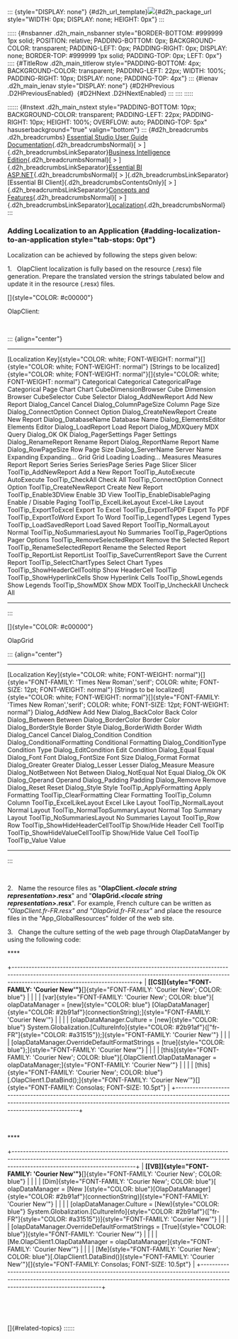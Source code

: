 ::: {style="DISPLAY: none"}
[](ms-xhelp:///?Id=d2h_url_template){#d2h_url_template}![](!package_url!){#d2h_package_url style="WIDTH: 0px; DISPLAY: none; HEIGHT: 0px"}
:::

::::: {#nsbanner .d2h_main_nsbanner style="BORDER-BOTTOM: #999999 1px solid; POSITION: relative; PADDING-BOTTOM: 0px; BACKGROUND-COLOR: transparent; PADDING-LEFT: 0px; PADDING-RIGHT: 0px; DISPLAY: none; BORDER-TOP: #999999 1px solid; PADDING-TOP: 0px; LEFT: 0px"}
:::: {#TitleRow .d2h_main_titlerow style="PADDING-BOTTOM: 4px; BACKGROUND-COLOR: transparent; PADDING-LEFT: 22px; WIDTH: 100%; PADDING-RIGHT: 10px; DISPLAY: none; PADDING-TOP: 4px"}
::: {#ienav .d2h_main_ienav style="DISPLAY: none"}
[](ms-xhelp:///?Id=1f3d07af-0e46-4526-a0bb-9ec7cff4768a){#D2HPrevious .D2HPreviousEnabled}  [](ms-xhelp:///?Id=f9fff504-ad74-453d-8970-cdc5bb134ed1){#D2HNext .D2HNextEnabled}
:::
::::
:::::

:::::: {#nstext .d2h_main_nstext style="PADDING-BOTTOM: 10px; BACKGROUND-COLOR: transparent; PADDING-LEFT: 22px; PADDING-RIGHT: 10px; HEIGHT: 100%; OVERFLOW: auto; PADDING-TOP: 5px" hasuserbackground="true" valign="bottom"}
::: {#d2h_breadcrumbs .d2h_breadcrumbs}
[Essential Studio User Guide Documentation](ms-xhelp:///?Id=12457748-09e3-4d74-a240-8e049cedf030){.d2h_breadcrumbsNormal}[ \> ]{.d2h_breadcrumbsLinkSeparator}[Business Intelligence Edition](ms-xhelp:///?Id=fdf33dd8-62b2-47b9-ad7b-fc50e590bca5){.d2h_breadcrumbsNormal}[ \> ]{.d2h_breadcrumbsLinkSeparator}[Essential BI ASP.NET](ms-xhelp:///?Id=99c6694e-59c3-4c59-abb5-ce9ce9a948bc){.d2h_breadcrumbsNormal}[ \> ]{.d2h_breadcrumbsLinkSeparator}[Essential BI Client]{.d2h_breadcrumbsContentsOnly}[ \> ]{.d2h_breadcrumbsLinkSeparator}[Concepts and Features](ms-xhelp:///?Id=01073408-6fb5-4943-a653-da9fd3358a53){.d2h_breadcrumbsNormal}[ \> ]{.d2h_breadcrumbsLinkSeparator}[Localization](ms-xhelp:///?Id=1f3d07af-0e46-4526-a0bb-9ec7cff4768a){.d2h_breadcrumbsNormal}
:::

### Adding Localization to an Application {#adding-localization-to-an-application style="tab-stops: 0pt"}

Localization can be achieved by following the steps given below:

1.   OlapClient localization is fully based on the resource (.resx) file generation. Prepare the translated version the strings tabulated below and update it in the resource (.resx) files.

[]{style="COLOR: #c00000"} 

OlapClient:

 

::: {align="center"}
  ------------------------------------------------------------------------------------------------------------ -------------------------------------------------------------------------------------------------------------------
  [Localization Key]{style="COLOR: white; FONT-WEIGHT: normal"}[]{style="COLOR: white; FONT-WEIGHT: normal"}   [Strings to be localized]{style="COLOR: white; FONT-WEIGHT: normal"}[]{style="COLOR: white; FONT-WEIGHT: normal"}
  Categorical                                                                                                  Categorical
  CategoricalPage                                                                                              Categorical Page
  Chart                                                                                                        Chart
  CubeDimensionBrowser                                                                                         Cube Dimension Browser
  CubeSelector                                                                                                 Cube Selector
  Dialog_AddNewReport                                                                                          Add New Report
  Dialog_Cancel                                                                                                Cancel
  Dialog_ColumnPageSize                                                                                        Column Page Size
  Dialog_ConnectOption                                                                                         Connect Option
  Dialog_CreateNewReport                                                                                       Create New Report
  Dialog_DatabaseName                                                                                          Database Name
  Dialog_ElementsEditor                                                                                        Elements Editor
  Dialog_LoadReport                                                                                            Load Report
  Dialog_MDXQuery                                                                                              MDX Query
  Dialog_OK                                                                                                    OK
  Dialog_PagerSettings                                                                                         Pager Settings
  Dialog_RenameReport                                                                                          Rename Report
  Dialog_ReportName                                                                                            Report Name
  Dialog_RowPageSize                                                                                           Row Page Size
  Dialog_ServerName                                                                                            Server Name
  Expanding                                                                                                    Expanding\...
  Grid                                                                                                         Grid
  Loading                                                                                                      Loading\...
  Measures                                                                                                     Measures
  Report                                                                                                       Report
  Series                                                                                                       Series
  SeriesPage                                                                                                   Series Page
  Slicer                                                                                                       Slicer
  ToolTip_AddNewReport                                                                                         Add a New Report
  ToolTip_AutoExecute                                                                                          AutoExecute
  ToolTip_CheckAll                                                                                             Check All
  ToolTip_ConnectOption                                                                                        Connect Option
  ToolTip_CreateNewReport                                                                                      Create New Report
  ToolTip_Enable3DView                                                                                         Enable 3D View
  ToolTip_EnableDisablePaging                                                                                  Enable / Disable Paging
  ToolTip_ExcelLikeLayout                                                                                      Excel-Like Layout
  ToolTip_ExportToExcel                                                                                        Export To Excel
  ToolTip_ExportToPDF                                                                                          Export To PDF
  ToolTip_ExportToWord                                                                                         Export To Word
  ToolTip_LegendTypes                                                                                          Legend Types
  ToolTip_LoadSavedReport                                                                                      Load Saved Report
  ToolTip_NormalLayout                                                                                         Normal
  ToolTip_NoSummariesLayout                                                                                    No Summaries
  ToolTip_PagerOptions                                                                                         Pager Options
  ToolTip_RemoveSelectedReport                                                                                 Remove the Selected Report
  ToolTip_RenameSelectedReport                                                                                 Rename the Selected Report
  ToolTip_ReportList                                                                                           ReportList
  ToolTip_SaveCurrentReport                                                                                    Save the Current Report
  ToolTip_SelectChartTypes                                                                                     Select Chart Types
  ToolTip_ShowHeaderCellTooltip                                                                                Show HeaderCell ToolTip
  ToolTip_ShowHyperlinkCells                                                                                   Show Hyperlink Cells
  ToolTip_ShowLegends                                                                                          Show Legends
  ToolTip_ShowMDX                                                                                              Show MDX
  ToolTip_UncheckAll                                                                                           Uncheck All
  ------------------------------------------------------------------------------------------------------------ -------------------------------------------------------------------------------------------------------------------
:::

[]{style="COLOR: #c00000"} 

OlapGrid

::: {align="center"}
  --------------------------------------------------------------------------------------------------------------------------------------------------------------------- ----------------------------------------------------------------------------------------------------------------------------------------------------------------------------
  [Localization Key]{style="COLOR: white; FONT-WEIGHT: normal"}[]{style="FONT-FAMILY: 'Times New Roman','serif'; COLOR: white; FONT-SIZE: 12pt; FONT-WEIGHT: normal"}   [Strings to be localized]{style="COLOR: white; FONT-WEIGHT: normal"}[]{style="FONT-FAMILY: 'Times New Roman','serif'; COLOR: white; FONT-SIZE: 12pt; FONT-WEIGHT: normal"}
  Dialog_AddNew                                                                                                                                                         Add New
  Dialog_BackColor                                                                                                                                                      Back Color
  Dialog_Between                                                                                                                                                        Between
  Dialog_BorderColor                                                                                                                                                    Border Color
  Dialog_BorderStyle                                                                                                                                                    Border Style
  Dialog_BorderWidth                                                                                                                                                    Border Width
  Dialog_Cancel                                                                                                                                                         Cancel
  Dialog_Condition                                                                                                                                                      Condition
  Dialog_ConditionalFormatting                                                                                                                                          Conditional Formatting
  Dialog_ConditionType                                                                                                                                                  Condition Type
  Dialog_EditCondition                                                                                                                                                  Edit Condition
  Dialog_Equal                                                                                                                                                          Equal
  Dialog_Font                                                                                                                                                           Font
  Dialog_FontSize                                                                                                                                                       Font Size
  Dialog_Format                                                                                                                                                         Format
  Dialog_Greater                                                                                                                                                        Greater
  Dialog_Lesser                                                                                                                                                         Lesser
  Dialog_Measure                                                                                                                                                        Measure
  Dialog_NotBetween                                                                                                                                                     Not Between
  Dialog_NotEqual                                                                                                                                                       Not Equal
  Dialog_Ok                                                                                                                                                             OK
  Dialog_Operand                                                                                                                                                        Operand
  Dialog_Padding                                                                                                                                                        Padding
  Dialog_Remove                                                                                                                                                         Remove
  Dialog_Reset                                                                                                                                                          Reset
  Dialog_Style                                                                                                                                                          Style
  ToolTip_ApplyFormatting                                                                                                                                               Apply Formatting
  ToolTip_ClearFormatting                                                                                                                                               Clear Formatting
  ToolTip_Column                                                                                                                                                        Column
  ToolTip_ExcelLikeLayout                                                                                                                                               Excel Like Layout
  ToolTip_NormalLayout                                                                                                                                                  Normal Layout
  ToolTip_NormalTopSummaryLayout                                                                                                                                        Normal Top Summary Layout
  ToolTip_NoSummariesLayout                                                                                                                                             No Summaries Layout
  ToolTip_Row                                                                                                                                                           Row
  ToolTip_ShowHideHeaderCellToolTip                                                                                                                                     Show/Hide Header Cell ToolTip
  ToolTip_ShowHideValueCellToolTip                                                                                                                                      Show/Hide Value Cell ToolTip
  ToolTip_Value                                                                                                                                                         Value
  --------------------------------------------------------------------------------------------------------------------------------------------------------------------- ----------------------------------------------------------------------------------------------------------------------------------------------------------------------------
:::

 

2.   Name the resource files as "**OlapClient.*\<locale string representation\>*.resx**" and "**OlapGrid.*\<locale string representation\>*.resx**". For example, French culture can be written as *"OlapClient.fr-FR.resx" and* *"OlapGrid.fr-FR.resx"* and place the resource files in the "App_GlobalResources" folder of the web site.

3.   Change the culture setting of the web page through OlapDataManger by using the following code:

**** 

+--------------------------------------------------------------------------------------------------------------------------------------------------------------------------------------------------------+
| **[\[CS\]]{style="FONT-FAMILY: 'Courier New'"}**[]{style="FONT-FAMILY: 'Courier New'; COLOR: blue"}                                                                                                    |
|                                                                                                                                                                                                        |
| [var]{style="FONT-FAMILY: 'Courier New'; COLOR: blue"}[ olapDataManager = [new]{style="COLOR: blue"} [OlapDataManager]{style="COLOR: #2b91af"}(connectionString);]{style="FONT-FAMILY: 'Courier New'"} |
|                                                                                                                                                                                                        |
| [olapDataManager.Culture = [new]{style="COLOR: blue"} System.Globalization.[CultureInfo]{style="COLOR: #2b91af"}([\"fr-FR\"]{style="COLOR: #a31515"});]{style="FONT-FAMILY: 'Courier New'"}            |
|                                                                                                                                                                                                        |
| [olapDataManager.OverrideDefaultFormatStrings = [true]{style="COLOR: blue"};]{style="FONT-FAMILY: 'Courier New'"}                                                                                      |
|                                                                                                                                                                                                        |
| [this]{style="FONT-FAMILY: 'Courier New'; COLOR: blue"}[.OlapClient1.OlapDataManager = olapDataManager;]{style="FONT-FAMILY: 'Courier New'"}                                                           |
|                                                                                                                                                                                                        |
| [this]{style="FONT-FAMILY: 'Courier New'; COLOR: blue"}[.OlapClient1.DataBind();]{style="FONT-FAMILY: 'Courier New'"}[]{style="FONT-FAMILY: Consolas; FONT-SIZE: 10.5pt"}                              |
+--------------------------------------------------------------------------------------------------------------------------------------------------------------------------------------------------------+

 

**** 

+-------------------------------------------------------------------------------------------------------------------------------------------------------------------------------------------------------+
| **[\[VB\]]{style="FONT-FAMILY: 'Courier New'"}**[]{style="FONT-FAMILY: 'Courier New'; COLOR: blue"}                                                                                                   |
|                                                                                                                                                                                                       |
| [Dim]{style="FONT-FAMILY: 'Courier New'; COLOR: blue"}[ olapDataManager = [New ]{style="COLOR: blue"}[OlapDataManager]{style="COLOR: #2b91af"}(connectionString)]{style="FONT-FAMILY: 'Courier New'"} |
|                                                                                                                                                                                                       |
| [olapDataManager.Culture = [New]{style="COLOR: blue"} System.Globalization.[CultureInfo]{style="COLOR: #2b91af"}([\"fr-FR\"]{style="COLOR: #a31515"})]{style="FONT-FAMILY: 'Courier New'"}            |
|                                                                                                                                                                                                       |
| [olapDataManager.OverrideDefaultFormatStrings = [True]{style="COLOR: blue"}]{style="FONT-FAMILY: 'Courier New'"}                                                                                      |
|                                                                                                                                                                                                       |
| [Me.OlapClient1.OlapDataManager = olapDataManager]{style="FONT-FAMILY: 'Courier New'"}                                                                                                                |
|                                                                                                                                                                                                       |
| [Me]{style="FONT-FAMILY: 'Courier New'; COLOR: blue"}[.OlapClient1.DataBind()]{style="FONT-FAMILY: 'Courier New'"}[]{style="FONT-FAMILY: Consolas; FONT-SIZE: 10.5pt"}                                |
+-------------------------------------------------------------------------------------------------------------------------------------------------------------------------------------------------------+

 

 

[]{#related-topics}
::::::
